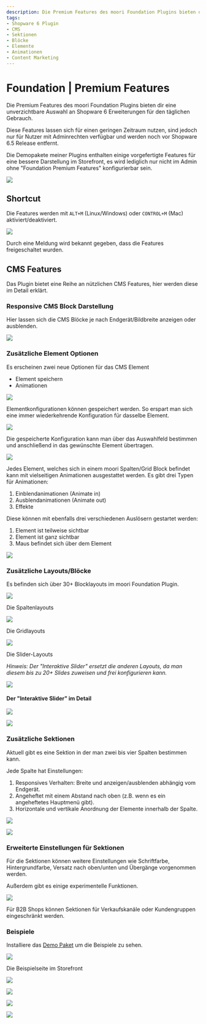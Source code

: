 ```yaml
---
description: Die Premium Features des moori Foundation Plugins bieten dir eine unverzichtbare Auswahl an Shopware 6 Erweiterungen für den täglichen Gebrauch.
tags:
- Shopware 6 Plugin
- CMS
- Sektionen
- Blöcke
- Elemente
- Animationen
- Content Marketing
---
```


# Foundation | Premium Features

Die Premium Features des moori Foundation Plugins bieten dir eine unverzichtbare Auswahl an Shopware 6 Erweiterungen für den täglichen Gebrauch.

Diese Features lassen sich für einen geringen Zeitraum nutzen, sind jedoch nur für Nutzer mit Adminrechten verfügbar und werden noch vor Shopware 6.5 Release entfernt.

Die Demopakete meiner Plugins enthalten einige vorgefertigte Features für eine bessere Darstellung im Storefront, es wird lediglich nur nicht im Admin ohne "Foundation Premium Features" konfigurierbar sein.

![](images/mfu-01.jpg)

## Shortcut

Die Features werden mit `ALT+M` (Linux/Windows) oder `CONTROL+M` (Mac) aktiviert/deaktiviert.

![](images/mfu-02.jpg)

Durch eine Meldung wird bekannt gegeben, dass die Features freigeschaltet wurden.

## CMS Features

Das Plugin bietet eine Reihe an nützlichen CMS Features, hier werden diese im Detail erklärt.

### Responsive CMS Block Darstellung

Hier lassen sich die CMS Blöcke je nach Endgerät/Bildbreite anzeigen oder ausblenden.

![](images/mfu-03.jpg)

### Zusätzliche Element Optionen

Es erscheinen zwei neue Optionen für das CMS Element

- Element speichern
- Animationen

![](images/mfu-04.jpg)

Elementkonfigurationen können gespeichert werden. So erspart man sich eine immer
wiederkehrende Konfiguration für dasselbe Element.

![](images/mfu-05.jpg)

Die gespeicherte Konfiguration kann man über das Auswahlfeld bestimmen und anschließend
in das gewünschte Element übertragen.

![](images/mfu-06.jpg)

Jedes Element, welches sich in einem moori Spalten/Grid Block befindet kann mit
vielseitigen Animationen ausgestattet werden. Es gibt drei Typen für Animationen:

1. Einblendanimationen (Animate in)
2. Ausblendanimationen (Animate out)
3. Effekte

Diese können mit ebenfalls drei verschiedenen Auslösern gestartet werden:

1. Element ist teilweise sichtbar
2. Element ist ganz sichtbar
3. Maus befindet sich über dem Element

![](images/mfu-07.jpg)

### Zusätzliche Layouts/Blöcke

Es befinden sich über 30+ Blocklayouts im moori Foundation Plugin.

![](images/mfu-08.jpg)

Die Spaltenlayouts

![](images/mfu-09.jpg)

Die Gridlayouts

![](images/mfu-10.jpg)

Die Slider-Layouts

_Hinweis: Der "Interaktive Slider" ersetzt die anderen Layouts, da man diesem
bis zu 20+ Slides zuweisen und frei konfigurieren kann._

![](images/mfu-11.jpg)

#### Der "Interaktive Slider" im Detail

![](images/mfu-12.jpg)

![](images/mfu-13.jpg)

### Zusätzliche Sektionen

Aktuell gibt es eine Sektion in der man zwei bis vier Spalten bestimmen kann.

Jede Spalte hat Einstellungen:

1. Responsives Verhalten: Breite und anzeigen/ausblenden abhängig vom Endgerät.
2. Angeheftet mit einem Abstand nach oben (z.B. wenn es ein angeheftetes Hauptmenü gibt).
3. Horizontale und vertikale Anordnung der Elemente innerhalb der Spalte.

![](images/mfu-14.jpg)

![](images/mfu-15.jpg)

### Erweiterte Einstellungen für Sektionen

Für die Sektionen können weitere Einstellungen wie Schriftfarbe, Hintergrundfarbe, Versatz nach oben/unten und Übergänge vorgenommen werden.

Außerdem gibt es einige experimentelle Funktionen.

![](images/section-advanced-settings-01.jpg)

Für B2B Shops können Sektionen für Verkaufskanäle oder Kundengruppen eingeschränkt werden.

### Beispiele

Installiere das [Demo Paket](../MoorlFoundation/demo-assistant.md) um die Beispiele zu sehen.

![](images/mfu-16.jpg)

Die Beispielseite im Storefront

![](images/mfu-17.jpg)

![](images/mfu-18.jpg)

![](images/mfu-19.jpg)

![](images/mfu-20.jpg)
